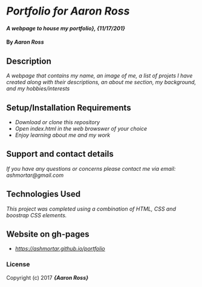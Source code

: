 # _Portfolio for Aaron Ross_

#### _A webpage to house my portfolio}, {11/17/201}_

#### By _**Aaron Ross**_

## Description

_A webpage that contains my name, an image of me, a list of projets I have created along with their descriptions, an about me section, my background, and my hobbies/interests_

## Setup/Installation Requirements

* _Download or clone this repository_
* _Open index.html in the web browswer of your choice_
* _Enjoy learning about me and my work_

## Support and contact details

_If you have any questions or concerns please contact me via email: ashmortar@gmail.com_

## Technologies Used

_This project was completed using a combination of HTML, CSS and boostrap CSS elements._

## Website on gh-pages

* _https://ashmortar.github.io/portfolio_

### License

Copyright (c) 2017 **_{Aaron Ross}_**
